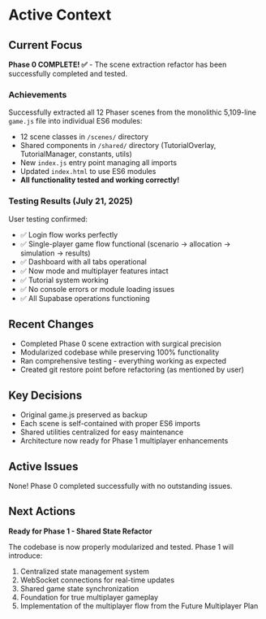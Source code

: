 # Active Context

## Current Focus
**Phase 0 COMPLETE! ✅** - The scene extraction refactor has been successfully completed and tested.

### Achievements
Successfully extracted all 12 Phaser scenes from the monolithic 5,109-line `game.js` file into individual ES6 modules:
- 12 scene classes in `/scenes/` directory
- Shared components in `/shared/` directory (TutorialOverlay, TutorialManager, constants, utils)
- New `index.js` entry point managing all imports
- Updated `index.html` to use ES6 modules
- **All functionality tested and working correctly!**

### Testing Results (July 21, 2025)
User testing confirmed:
- ✅ Login flow works perfectly
- ✅ Single-player game flow functional (scenario → allocation → simulation → results)
- ✅ Dashboard with all tabs operational
- ✅ Now mode and multiplayer features intact
- ✅ Tutorial system working
- ✅ No console errors or module loading issues
- ✅ All Supabase operations functioning

## Recent Changes
- Completed Phase 0 scene extraction with surgical precision
- Modularized codebase while preserving 100% functionality
- Ran comprehensive testing - everything working as expected
- Created git restore point before refactoring (as mentioned by user)

## Key Decisions
- Original game.js preserved as backup
- Each scene is self-contained with proper ES6 imports
- Shared utilities centralized for easy maintenance
- Architecture now ready for Phase 1 multiplayer enhancements

## Active Issues
None! Phase 0 completed successfully with no outstanding issues.

## Next Actions
**Ready for Phase 1 - Shared State Refactor**

The codebase is now properly modularized and tested. Phase 1 will introduce:
1. Centralized state management system
2. WebSocket connections for real-time updates
3. Shared game state synchronization
4. Foundation for true multiplayer gameplay
5. Implementation of the multiplayer flow from the Future Multiplayer Plan 